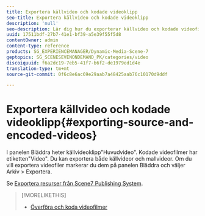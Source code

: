 ```yaml
---
title: Exportera källvideo och kodade videoklipp
seo-title: Exportera källvideo och kodade videoklipp
description: 'null'
seo-description: Lär dig hur du exporterar källvideo och kodade videofilmer.
uuid: 17511bdf-27b7-41e1-bf39-a5e39f55f5d8
contentOwner: admin
content-type: reference
products: SG_EXPERIENCEMANAGER/Dynamic-Media-Scene-7
geptopics: SG_SCENESEVENONDEMAND_PK/categories/video
discoiquuid: f6a2dc19-7eb5-41f7-b6f2-de1979ed1d4e
translation-type: tm+mt
source-git-commit: 0f6c8e6ac69e29aab7a48425aab76c10170d9ddf

---
```



# Exportera källvideo och kodade videoklipp{#exporting-source-and-encoded-videos}

I panelen Bläddra heter källvideoklipp&quot;Huvudvideo&quot;. Kodade videofilmer har etiketten&quot;Video&quot;. Du kan exportera både källvideor och mallvideor. Om du vill exportera videofiler markerar du dem på panelen Bläddra och väljer Arkiv > Exportera.

Se [Exportera resurser från Scene7 Publishing System](exporting-assets-scene7-publishing-system.md#exporting_assets_from_scene7_publishing_system).

>[!MORELIKETHIS]
>
>* [Överföra och koda videofilmer](uploading-encoding-videos.md#uploading_and_encoding_videos)

